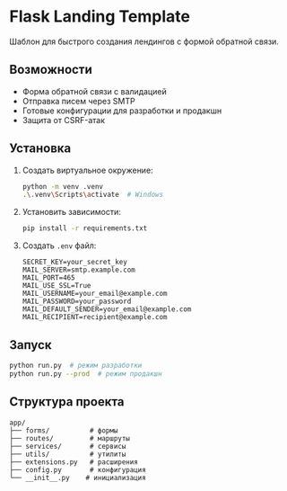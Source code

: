 # Flask Landing Template

Шаблон для быстрого создания лендингов с формой обратной связи.

## Возможности

- Форма обратной связи с валидацией
- Отправка писем через SMTP
- Готовые конфигурации для разработки и продакшн
- Защита от CSRF-атак

## Установка

1. Создать виртуальное окружение:
   ```bash
   python -m venv .venv
   .\.venv\Scripts\activate  # Windows
   ```

2. Установить зависимости:
   ```bash
   pip install -r requirements.txt
   ```

3. Создать `.env` файл:
   ```
   SECRET_KEY=your_secret_key
   MAIL_SERVER=smtp.example.com
   MAIL_PORT=465
   MAIL_USE_SSL=True
   MAIL_USERNAME=your_email@example.com
   MAIL_PASSWORD=your_password
   MAIL_DEFAULT_SENDER=your_email@example.com
   MAIL_RECIPIENT=recipient@example.com
   ```

## Запуск

```bash
python run.py  # режим разработки
python run.py --prod  # режим продакшн
```

## Структура проекта

```
app/
├── forms/          # формы
├── routes/         # маршруты
├── services/       # сервисы
├── utils/          # утилиты
├── extensions.py   # расширения
├── config.py       # конфигурация
└── __init__.py    # инициализация
```

